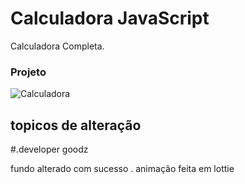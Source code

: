 # Calculadora JavaScript



Calculadora Completa.


### Projeto
![Calculadora](https://drive.google.com/open?id=1YbKY9dELpFuS7YsU1xzsCAX1m2qitQ2Q)

## topicos de alteração

#.developer goodz

fundo alterado com sucesso . animação feita em lottie
